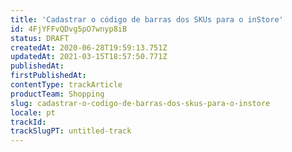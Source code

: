```yaml
---
title: 'Cadastrar o código de barras dos SKUs para o inStore'
id: 4FjYFFvQDvg5pO7wnyp8iB
status: DRAFT
createdAt: 2020-06-28T19:59:13.751Z
updatedAt: 2021-03-15T18:57:50.771Z
publishedAt: 
firstPublishedAt: 
contentType: trackArticle
productTeam: Shopping
slug: cadastrar-o-codigo-de-barras-dos-skus-para-o-instore
locale: pt
trackId: 
trackSlugPT: untitled-track
---
```



